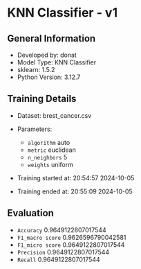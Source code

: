 # KNN Classifier - v1
## General Information 
- Developed by: donat
- Model Type: KNN Classifier
- sklearn: 1.5.2
- Python Version: 3.12.7
## Training Details
- Dataset: brest_cancer.csv
- Parameters:
   - `algorithm` auto
   - `metric` euclidean
   - `n_neighbors` 5
   - `weights` uniform

- Training started at: 20:54:57 2024-10-05
- Training ended at: 20:55:09 2024-10-05
## Evaluation
   - `Accuracy` 0.9649122807017544
   - `F1_macro score` 0.9626596790042581
   - `F1_micro score` 0.9649122807017544
   - `Precision` 0.9649122807017544
   - `Recall` 0.9649122807017544
